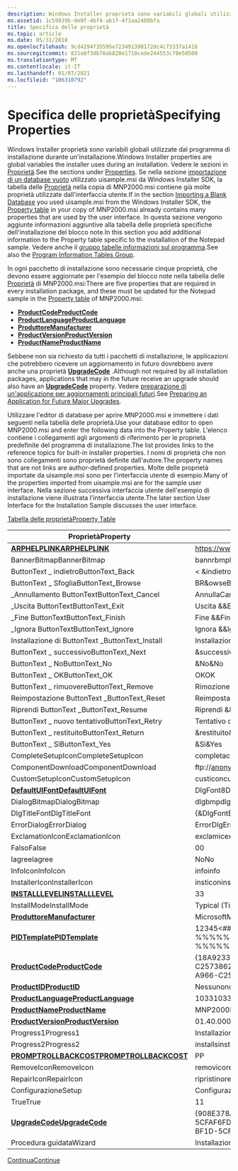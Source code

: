```yaml
---
description: Windows Installer proprietà sono variabili globali utilizzate dal programma di installazione durante un'installazione.
ms.assetid: 1c59939b-de0f-4bf4-ab1f-4f1aa2488bfa
title: Specifica delle proprietà
ms.topic: article
ms.date: 05/31/2018
ms.openlocfilehash: 9cd4294f35595e723491398172dc4c73337a1416
ms.sourcegitcommit: 831e8f3db78ab820e1710cede244553c70e50500
ms.translationtype: MT
ms.contentlocale: it-IT
ms.lasthandoff: 01/07/2021
ms.locfileid: "106310792"
---
```

# <a name="specifying-properties"></a><span data-ttu-id="585f9-103">Specifica delle proprietà</span><span class="sxs-lookup"><span data-stu-id="585f9-103">Specifying Properties</span></span>

<span data-ttu-id="585f9-104">Windows Installer proprietà sono variabili globali utilizzate dal programma di installazione durante un'installazione.</span><span class="sxs-lookup"><span data-stu-id="585f9-104">Windows Installer properties are global variables the installer uses during an installation.</span></span> <span data-ttu-id="585f9-105">Vedere le sezioni in [Proprietà](properties.md).</span><span class="sxs-lookup"><span data-stu-id="585f9-105">See the sections under [Properties](properties.md).</span></span> <span data-ttu-id="585f9-106">Se nella sezione [importazione di un database vuoto](importing-a-blank-database.md) utilizzato uisample.msi da Windows Installer SDK, la tabella delle [Proprietà](property-table.md) nella copia di MNP2000.msi contiene già molte proprietà utilizzate dall'interfaccia utente.</span><span class="sxs-lookup"><span data-stu-id="585f9-106">If in the section [Importing a Blank Database](importing-a-blank-database.md) you used uisample.msi from the Windows Installer SDK, the [Property table](property-table.md) in your copy of MNP2000.msi already contains many properties that are used by the user interface.</span></span> <span data-ttu-id="585f9-107">In questa sezione vengono aggiunte informazioni aggiuntive alla tabella delle proprietà specifiche dell'installazione del blocco note.</span><span class="sxs-lookup"><span data-stu-id="585f9-107">In this section you add additional information to the Property table specific to the installation of the Notepad sample.</span></span> <span data-ttu-id="585f9-108">Vedere anche il [gruppo tabelle informazioni sul programma](program-information-tables-group.md).</span><span class="sxs-lookup"><span data-stu-id="585f9-108">See also the [Program Information Tables Group](program-information-tables-group.md).</span></span>

<span data-ttu-id="585f9-109">In ogni pacchetto di installazione sono necessarie cinque proprietà, che devono essere aggiornate per l'esempio del blocco note nella tabella delle [Proprietà](property-table.md) di MNP2000.msi:</span><span class="sxs-lookup"><span data-stu-id="585f9-109">There are five properties that are required in every installation package, and these must be updated for the Notepad sample in the [Property table](property-table.md) of MNP2000.msi:</span></span>

-   [<span data-ttu-id="585f9-110">**ProductCode**</span><span class="sxs-lookup"><span data-stu-id="585f9-110">**ProductCode**</span></span>](productcode.md)
-   [<span data-ttu-id="585f9-111">**ProductLanguage**</span><span class="sxs-lookup"><span data-stu-id="585f9-111">**ProductLanguage**</span></span>](productlanguage.md)
-   [<span data-ttu-id="585f9-112">**Produttore**</span><span class="sxs-lookup"><span data-stu-id="585f9-112">**Manufacturer**</span></span>](manufacturer.md)
-   [<span data-ttu-id="585f9-113">**ProductVersion**</span><span class="sxs-lookup"><span data-stu-id="585f9-113">**ProductVersion**</span></span>](productversion.md)
-   [<span data-ttu-id="585f9-114">**ProductName**</span><span class="sxs-lookup"><span data-stu-id="585f9-114">**ProductName**</span></span>](productname.md)

<span data-ttu-id="585f9-115">Sebbene non sia richiesto da tutti i pacchetti di installazione, le applicazioni che potrebbero ricevere un aggiornamento in futuro dovrebbero avere anche una proprietà [**UpgradeCode**](upgradecode.md) .</span><span class="sxs-lookup"><span data-stu-id="585f9-115">Although not required by all installation packages, applications that may in the future receive an upgrade should also have an [**UpgradeCode**](upgradecode.md) property.</span></span> <span data-ttu-id="585f9-116">Vedere [preparazione di un'applicazione per aggiornamenti principali futuri](preparing-an-application-for-future-major-upgrades.md).</span><span class="sxs-lookup"><span data-stu-id="585f9-116">See [Preparing an Application for Future Major Upgrades](preparing-an-application-for-future-major-upgrades.md).</span></span>

<span data-ttu-id="585f9-117">Utilizzare l'editor di database per aprire MNP2000.msi e immettere i dati seguenti nella tabella delle proprietà.</span><span class="sxs-lookup"><span data-stu-id="585f9-117">Use your database editor to open MNP2000.msi and enter the following data into the Property table.</span></span> <span data-ttu-id="585f9-118">L'elenco contiene i collegamenti agli argomenti di riferimento per le proprietà predefinite del programma di installazione.</span><span class="sxs-lookup"><span data-stu-id="585f9-118">The list provides links to the reference topics for built-in installer properties.</span></span> <span data-ttu-id="585f9-119">I nomi di proprietà che non sono collegamenti sono proprietà definite dall'autore.</span><span class="sxs-lookup"><span data-stu-id="585f9-119">The property names that are not links are author-defined properties.</span></span> <span data-ttu-id="585f9-120">Molte delle proprietà importate da uisample.msi sono per l'interfaccia utente di esempio.</span><span class="sxs-lookup"><span data-stu-id="585f9-120">Many of the properties imported from uisample.msi are for the sample user interface.</span></span> <span data-ttu-id="585f9-121">Nella sezione successiva interfaccia utente dell'esempio di installazione viene illustrata l'interfaccia utente.</span><span class="sxs-lookup"><span data-stu-id="585f9-121">The later section User Interface for the Installation Sample discusses the user interface.</span></span>

[<span data-ttu-id="585f9-122">Tabella delle proprietà</span><span class="sxs-lookup"><span data-stu-id="585f9-122">Property Table</span></span>](property-table.md)



| <span data-ttu-id="585f9-123">Proprietà</span><span class="sxs-lookup"><span data-stu-id="585f9-123">Property</span></span>                                         | <span data-ttu-id="585f9-124">Valore</span><span class="sxs-lookup"><span data-stu-id="585f9-124">Value</span></span>                                     |
|--------------------------------------------------|-------------------------------------------|
| [<span data-ttu-id="585f9-125">**ARPHELPLINK**</span><span class="sxs-lookup"><span data-stu-id="585f9-125">**ARPHELPLINK**</span></span>](arphelplink.md)               | https://www.microsoft.com/management       |
| <span data-ttu-id="585f9-126">BannerBitmap</span><span class="sxs-lookup"><span data-stu-id="585f9-126">BannerBitmap</span></span>                                     | <span data-ttu-id="585f9-127">bannrbmp</span><span class="sxs-lookup"><span data-stu-id="585f9-127">bannrbmp</span></span>                                  |
| <span data-ttu-id="585f9-128">ButtonText \_ indietro</span><span class="sxs-lookup"><span data-stu-id="585f9-128">ButtonText\_Back</span></span>                                 | <span data-ttu-id="585f9-129">< &indietro</span><span class="sxs-lookup"><span data-stu-id="585f9-129">< &Back</span></span>                                |
| <span data-ttu-id="585f9-130">ButtonText \_ Sfoglia</span><span class="sxs-lookup"><span data-stu-id="585f9-130">ButtonText\_Browse</span></span>                               | <span data-ttu-id="585f9-131">BR&owse</span><span class="sxs-lookup"><span data-stu-id="585f9-131">Br&owse</span></span>                                   |
| <span data-ttu-id="585f9-132">\_Annullamento ButtonText</span><span class="sxs-lookup"><span data-stu-id="585f9-132">ButtonText\_Cancel</span></span>                               | <span data-ttu-id="585f9-133">Annulla</span><span class="sxs-lookup"><span data-stu-id="585f9-133">Cancel</span></span>                                    |
| <span data-ttu-id="585f9-134">\_Uscita ButtonText</span><span class="sxs-lookup"><span data-stu-id="585f9-134">ButtonText\_Exit</span></span>                                 | <span data-ttu-id="585f9-135">Uscita &</span><span class="sxs-lookup"><span data-stu-id="585f9-135">&Exit</span></span>                                     |
| <span data-ttu-id="585f9-136">\_Fine ButtonText</span><span class="sxs-lookup"><span data-stu-id="585f9-136">ButtonText\_Finish</span></span>                               | <span data-ttu-id="585f9-137">Fine &</span><span class="sxs-lookup"><span data-stu-id="585f9-137">&Finish</span></span>                                   |
| <span data-ttu-id="585f9-138">\_Ignora ButtonText</span><span class="sxs-lookup"><span data-stu-id="585f9-138">ButtonText\_Ignore</span></span>                               | <span data-ttu-id="585f9-139">Ignora &</span><span class="sxs-lookup"><span data-stu-id="585f9-139">&Ignore</span></span>                                   |
| <span data-ttu-id="585f9-140">Installazione di ButtonText \_</span><span class="sxs-lookup"><span data-stu-id="585f9-140">ButtonText\_Install</span></span>                              | <span data-ttu-id="585f9-141">Installazione &</span><span class="sxs-lookup"><span data-stu-id="585f9-141">&Install</span></span>                                  |
| <span data-ttu-id="585f9-142">ButtonText \_ successivo</span><span class="sxs-lookup"><span data-stu-id="585f9-142">ButtonText\_Next</span></span>                                 | <span data-ttu-id="585f9-143">&successiva ></span><span class="sxs-lookup"><span data-stu-id="585f9-143">&Next ></span></span>                                |
| <span data-ttu-id="585f9-144">ButtonText \_ No</span><span class="sxs-lookup"><span data-stu-id="585f9-144">ButtonText\_No</span></span>                                   | <span data-ttu-id="585f9-145">&No</span><span class="sxs-lookup"><span data-stu-id="585f9-145">&No</span></span>                                       |
| <span data-ttu-id="585f9-146">ButtonText \_ OK</span><span class="sxs-lookup"><span data-stu-id="585f9-146">ButtonText\_OK</span></span>                                   | <span data-ttu-id="585f9-147">OK</span><span class="sxs-lookup"><span data-stu-id="585f9-147">OK</span></span>                                        |
| <span data-ttu-id="585f9-148">ButtonText \_ rimuovere</span><span class="sxs-lookup"><span data-stu-id="585f9-148">ButtonText\_Remove</span></span>                               | <span data-ttu-id="585f9-149">Rimozione &</span><span class="sxs-lookup"><span data-stu-id="585f9-149">&Remove</span></span>                                   |
| <span data-ttu-id="585f9-150">Reimpostazione ButtonText \_</span><span class="sxs-lookup"><span data-stu-id="585f9-150">ButtonText\_Reset</span></span>                                | <span data-ttu-id="585f9-151">Reimpostazione &</span><span class="sxs-lookup"><span data-stu-id="585f9-151">&Reset</span></span>                                    |
| <span data-ttu-id="585f9-152">Riprendi ButtonText \_</span><span class="sxs-lookup"><span data-stu-id="585f9-152">ButtonText\_Resume</span></span>                               | <span data-ttu-id="585f9-153">Riprendi &</span><span class="sxs-lookup"><span data-stu-id="585f9-153">&Resume</span></span>                                   |
| <span data-ttu-id="585f9-154">ButtonText \_ nuovo tentativo</span><span class="sxs-lookup"><span data-stu-id="585f9-154">ButtonText\_Retry</span></span>                                | <span data-ttu-id="585f9-155">Tentativo di &</span><span class="sxs-lookup"><span data-stu-id="585f9-155">&Retry</span></span>                                    |
| <span data-ttu-id="585f9-156">ButtonText \_ restituito</span><span class="sxs-lookup"><span data-stu-id="585f9-156">ButtonText\_Return</span></span>                               | <span data-ttu-id="585f9-157">&restituito</span><span class="sxs-lookup"><span data-stu-id="585f9-157">&Return</span></span>                                   |
| <span data-ttu-id="585f9-158">ButtonText \_ Sì</span><span class="sxs-lookup"><span data-stu-id="585f9-158">ButtonText\_Yes</span></span>                                  | <span data-ttu-id="585f9-159">&Sì</span><span class="sxs-lookup"><span data-stu-id="585f9-159">&Yes</span></span>                                      |
| <span data-ttu-id="585f9-160">CompleteSetupIcon</span><span class="sxs-lookup"><span data-stu-id="585f9-160">CompleteSetupIcon</span></span>                                | <span data-ttu-id="585f9-161">completa</span><span class="sxs-lookup"><span data-stu-id="585f9-161">completi</span></span>                                  |
| <span data-ttu-id="585f9-162">ComponentDownload</span><span class="sxs-lookup"><span data-stu-id="585f9-162">ComponentDownload</span></span>                                | ftp://anonymous@microsoft.com/components/ |
| <span data-ttu-id="585f9-163">CustomSetupIcon</span><span class="sxs-lookup"><span data-stu-id="585f9-163">CustomSetupIcon</span></span>                                  | <span data-ttu-id="585f9-164">custicon</span><span class="sxs-lookup"><span data-stu-id="585f9-164">custicon</span></span>                                  |
| [<span data-ttu-id="585f9-165">**DefaultUIFont**</span><span class="sxs-lookup"><span data-stu-id="585f9-165">**DefaultUIFont**</span></span>](defaultuifont.md)           | <span data-ttu-id="585f9-166">DlgFont8</span><span class="sxs-lookup"><span data-stu-id="585f9-166">DlgFont8</span></span>                                  |
| <span data-ttu-id="585f9-167">DialogBitmap</span><span class="sxs-lookup"><span data-stu-id="585f9-167">DialogBitmap</span></span>                                     | <span data-ttu-id="585f9-168">dlgbmp</span><span class="sxs-lookup"><span data-stu-id="585f9-168">dlgbmp</span></span>                                    |
| <span data-ttu-id="585f9-169">DlgTitleFont</span><span class="sxs-lookup"><span data-stu-id="585f9-169">DlgTitleFont</span></span>                                     | <span data-ttu-id="585f9-170">{&DlgFontBold8}</span><span class="sxs-lookup"><span data-stu-id="585f9-170">{&DlgFontBold8}</span></span>                           |
| <span data-ttu-id="585f9-171">ErrorDialog</span><span class="sxs-lookup"><span data-stu-id="585f9-171">ErrorDialog</span></span>                                      | <span data-ttu-id="585f9-172">ErrorDlg</span><span class="sxs-lookup"><span data-stu-id="585f9-172">ErrorDlg</span></span>                                  |
| <span data-ttu-id="585f9-173">ExclamationIcon</span><span class="sxs-lookup"><span data-stu-id="585f9-173">ExclamationIcon</span></span>                                  | <span data-ttu-id="585f9-174">exclamic</span><span class="sxs-lookup"><span data-stu-id="585f9-174">exclamic</span></span>                                  |
| <span data-ttu-id="585f9-175">Falso</span><span class="sxs-lookup"><span data-stu-id="585f9-175">False</span></span>                                            | <span data-ttu-id="585f9-176">0</span><span class="sxs-lookup"><span data-stu-id="585f9-176">0</span></span>                                         |
| <span data-ttu-id="585f9-177">Iagree</span><span class="sxs-lookup"><span data-stu-id="585f9-177">Iagree</span></span>                                           | <span data-ttu-id="585f9-178">No</span><span class="sxs-lookup"><span data-stu-id="585f9-178">No</span></span>                                        |
| <span data-ttu-id="585f9-179">InfoIcon</span><span class="sxs-lookup"><span data-stu-id="585f9-179">InfoIcon</span></span>                                         | <span data-ttu-id="585f9-180">info</span><span class="sxs-lookup"><span data-stu-id="585f9-180">info</span></span>                                      |
| <span data-ttu-id="585f9-181">InstallerIcon</span><span class="sxs-lookup"><span data-stu-id="585f9-181">InstallerIcon</span></span>                                    | <span data-ttu-id="585f9-182">insticon</span><span class="sxs-lookup"><span data-stu-id="585f9-182">insticon</span></span>                                  |
| [<span data-ttu-id="585f9-183">**INSTALLLEVEL**</span><span class="sxs-lookup"><span data-stu-id="585f9-183">**INSTALLLEVEL**</span></span>](installlevel.md)             | <span data-ttu-id="585f9-184">3</span><span class="sxs-lookup"><span data-stu-id="585f9-184">3</span></span>                                         |
| <span data-ttu-id="585f9-185">InstallMode</span><span class="sxs-lookup"><span data-stu-id="585f9-185">InstallMode</span></span>                                      | <span data-ttu-id="585f9-186">Typical (Tipica)</span><span class="sxs-lookup"><span data-stu-id="585f9-186">Typical</span></span>                                   |
| [<span data-ttu-id="585f9-187">**Produttore**</span><span class="sxs-lookup"><span data-stu-id="585f9-187">**Manufacturer**</span></span>](manufacturer.md)             | <span data-ttu-id="585f9-188">Microsoft</span><span class="sxs-lookup"><span data-stu-id="585f9-188">Microsoft</span></span>                                 |
| [<span data-ttu-id="585f9-189">**PIDTemplate**</span><span class="sxs-lookup"><span data-stu-id="585f9-189">**PIDTemplate**</span></span>](pidtemplate.md)               | <span data-ttu-id="585f9-190">12345<\#\#\#-%%%%%%%>@@@@@</span><span class="sxs-lookup"><span data-stu-id="585f9-190">12345<\#\#\#-%%%%%%%>@@@@@</span></span>          |
| [<span data-ttu-id="585f9-191">**ProductCode**</span><span class="sxs-lookup"><span data-stu-id="585f9-191">**ProductCode**</span></span>](productcode.md)               | <span data-ttu-id="585f9-192">{18A9233C-0B34-4127-A966-C257386270BC}</span><span class="sxs-lookup"><span data-stu-id="585f9-192">{18A9233C-0B34-4127-A966-C257386270BC}</span></span>    |
| [<span data-ttu-id="585f9-193">**ProductID**</span><span class="sxs-lookup"><span data-stu-id="585f9-193">**ProductID**</span></span>](productid.md)                   | <span data-ttu-id="585f9-194">Nessuno</span><span class="sxs-lookup"><span data-stu-id="585f9-194">none</span></span>                                      |
| [<span data-ttu-id="585f9-195">**ProductLanguage**</span><span class="sxs-lookup"><span data-stu-id="585f9-195">**ProductLanguage**</span></span>](productlanguage.md)       | <span data-ttu-id="585f9-196">1033</span><span class="sxs-lookup"><span data-stu-id="585f9-196">1033</span></span>                                      |
| [<span data-ttu-id="585f9-197">**ProductName**</span><span class="sxs-lookup"><span data-stu-id="585f9-197">**ProductName**</span></span>](productname.md)               | <span data-ttu-id="585f9-198">MNP2000</span><span class="sxs-lookup"><span data-stu-id="585f9-198">MNP2000</span></span>                                   |
| [<span data-ttu-id="585f9-199">**ProductVersion**</span><span class="sxs-lookup"><span data-stu-id="585f9-199">**ProductVersion**</span></span>](productversion.md)         | <span data-ttu-id="585f9-200">01.40.0000</span><span class="sxs-lookup"><span data-stu-id="585f9-200">01.40.0000</span></span>                                |
| <span data-ttu-id="585f9-201">Progress1</span><span class="sxs-lookup"><span data-stu-id="585f9-201">Progress1</span></span>                                        | <span data-ttu-id="585f9-202">Installazione</span><span class="sxs-lookup"><span data-stu-id="585f9-202">Installing</span></span>                                |
| <span data-ttu-id="585f9-203">Progress2</span><span class="sxs-lookup"><span data-stu-id="585f9-203">Progress2</span></span>                                        | <span data-ttu-id="585f9-204">installs</span><span class="sxs-lookup"><span data-stu-id="585f9-204">installs</span></span>                                  |
| [<span data-ttu-id="585f9-205">**PROMPTROLLBACKCOST**</span><span class="sxs-lookup"><span data-stu-id="585f9-205">**PROMPTROLLBACKCOST**</span></span>](promptrollbackcost.md) | <span data-ttu-id="585f9-206">P</span><span class="sxs-lookup"><span data-stu-id="585f9-206">P</span></span>                                         |
| <span data-ttu-id="585f9-207">RemoveIcon</span><span class="sxs-lookup"><span data-stu-id="585f9-207">RemoveIcon</span></span>                                       | <span data-ttu-id="585f9-208">removico</span><span class="sxs-lookup"><span data-stu-id="585f9-208">removico</span></span>                                  |
| <span data-ttu-id="585f9-209">RepairIcon</span><span class="sxs-lookup"><span data-stu-id="585f9-209">RepairIcon</span></span>                                       | <span data-ttu-id="585f9-210">ripristino</span><span class="sxs-lookup"><span data-stu-id="585f9-210">repairic</span></span>                                  |
| <span data-ttu-id="585f9-211">Configurazione</span><span class="sxs-lookup"><span data-stu-id="585f9-211">Setup</span></span>                                            | <span data-ttu-id="585f9-212">Configurazione</span><span class="sxs-lookup"><span data-stu-id="585f9-212">Setup</span></span>                                     |
| <span data-ttu-id="585f9-213">True</span><span class="sxs-lookup"><span data-stu-id="585f9-213">True</span></span>                                             | <span data-ttu-id="585f9-214">1</span><span class="sxs-lookup"><span data-stu-id="585f9-214">1</span></span>                                         |
| [<span data-ttu-id="585f9-215">**UpgradeCode**</span><span class="sxs-lookup"><span data-stu-id="585f9-215">**UpgradeCode**</span></span>](upgradecode.md)               | <span data-ttu-id="585f9-216">{908E378A-9551-4772-BF1D-5CFAF6FD9CB4}</span><span class="sxs-lookup"><span data-stu-id="585f9-216">{908E378A-9551-4772-BF1D-5CFAF6FD9CB4}</span></span>    |
| <span data-ttu-id="585f9-217">Procedura guidata</span><span class="sxs-lookup"><span data-stu-id="585f9-217">Wizard</span></span>                                           | <span data-ttu-id="585f9-218">Installazione guidata</span><span class="sxs-lookup"><span data-stu-id="585f9-218">Setup Wizard</span></span>                              |



 

[<span data-ttu-id="585f9-219">Continua</span><span class="sxs-lookup"><span data-stu-id="585f9-219">Continue</span></span>](importing-the-installexecutesequence.md)

 

 



